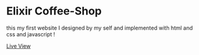 
# Elixir Coffee-Shop

this my first website I designed by my self and implemented with html and css and javascript !

[Live View](https://elixir-coffee.netlify.app/)
